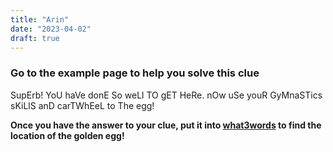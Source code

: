 ```yaml
---
title: "Arin"
date: "2023-04-02"
draft: true
---
```


### Go to the example page to help you solve this clue

SupErb! YoU haVe donE So weLl TO gET HeRe. nOw uSe youR GyMnaSTics sKiLlS anD carTWhEeL to The egg!

__Once you have the answer to your clue, put it into [what3words](https://what3words.com/pretty.needed.chill) to find the location of the golden egg!__
